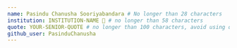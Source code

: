 ```yaml
---
name: Pasindu Chanusha Sooriyabandara # No longer than 28 characters
institution: INSTITUTION-NAME 🚩 # no longer than 58 characters
quote: YOUR-SENIOR-QUOTE # no longer than 100 characters, avoid using quotes(") to guarantee the format remains the same.
github_user: PasinduChanusha
---
```

